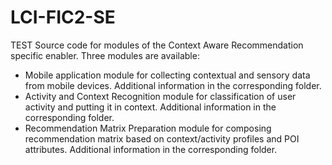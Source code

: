 # LCI-FIC2-SE
TEST
Source code for modules of the Context Aware Recommendation specific enabler.
Three modules are available:
  - Mobile application module for collecting contextual and sensory data from mobile devices. Additional information in the corresponding folder.
  - Activity and Context Recognition module for classification of user activity and putting it in context. Additional information in the corresponding folder.
  - Recommendation Matrix Preparation module for composing recommendation matrix based on context/activity profiles and POI attributes. Additional information in the corresponding folder.
